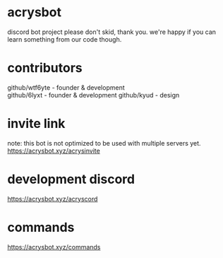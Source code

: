 # acrysbot
discord bot project
please don't skid, thank you. we're happy if you can learn something from our code though.

# contributors

github/wtf6yte - founder & development  
github/6lyxt - founder & development
github/kyud - design

# invite link

note: this bot is not optimized to be used with multiple servers yet.  
https://acrysbot.xyz/acrysinvite

# development discord

https://acrysbot.xyz/acryscord

# commands

https://acrysbot.xyz/commands  
